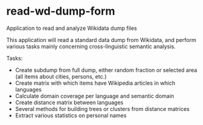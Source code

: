 # read-wd-dump-form
Application to read and analyze Wikidata dump files

This application will read a standard data dump from Wikidata, and perform various tasks mainly concerning cross-linguistic semantic analysis.

Tasks:
- Create subdump from full dump, either random fraction or selected area (all items about cities, persons, etc.)
- Create matrix with which items have Wikipedia articles in which languages
- Calculate domain coverage per language and semantic domain
- Create distance matrix between languages
- Several methods for building trees or clusters from distance matrices
- Extract various statistics on personal names
